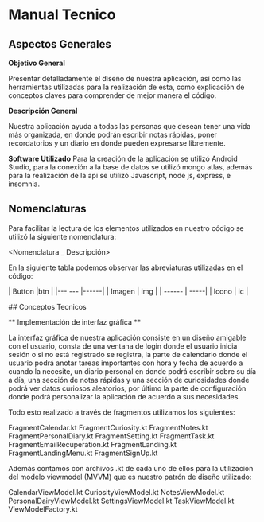 # Manual Tecnico

## Aspectos Generales

**Objetivo General**

Presentar detalladamente el diseño de nuestra aplicación, así como las herramientas utilizadas para la realización de esta, 
como explicación de conceptos claves para comprender de mejor manera el código.

**Descripción General**

Nuestra aplicación ayuda a todas las personas que desean tener una vida más organizada,
en donde podrán escribir notas rápidas, poner recordatorios y un diario en donde pueden expresarse libremente.

**Software Utilizado**
Para la creación de la aplicación se utilizó Android Studio,  para la conexión a la base de datos se utilizó mongo atlas, 
además para la realización de la api se utilizó Javascript, node js, express, e insomnia.

## Nomenclaturas

Para facilitar la lectura de los elementos utilizados en nuestro código se utilizó la siguiente nomenclatura:

<Nomenclatura _ Descripción>

En la siguiente tabla podemos observar las abreviaturas utilizadas en el código:

|  Button |btn   |
|--- ---  |------|
| Imagen  |  img |
| ------  | -----|
|  Icono  |  ic  |

## Conceptos Tecnicos

** Implementación de interfaz gráfica **

La interfaz gráfica de nuestra aplicación consiste en un diseño amigable con el usuario, consta de una ventana de login donde el usuario inicia sesión o si no está registrado se registra, la parte de calendario donde el usuario podrá anotar tareas importantes con hora y fecha de acuerdo a cuando la necesite, un diario personal en donde podrá escribir sobre su día a día, una sección de notas rápidas y una sección de curiosidades donde podrá ver datos curiosos aleatorios, por último la parte de configuración donde podrá personalizar la aplicación de acuerdo a sus necesidades.

Todo esto realizado a través de fragmentos utilizamos los siguientes:


FragmentCalendar.kt
FragmentCuriosity.kt
FragmentNotes.kt
FragmentPersonalDiary.kt
FragmentSetting.kt
FragmentTask.kt
FragmentEmailRecuperation.kt
FragmentLanding.kt
FragmentLandingMenu.kt
FragmentSignUp.kt








Además contamos con archivos .kt de cada uno de ellos para la utilización del modelo viewmodel (MVVM) que es nuestro patrón de diseño utilizado:

CalendarViewModel.kt
CuriosityViewModel.kt
NotesViewModel.kt
PersonalDairyViewModel.kt
SettingsViewModel.kt
TaskViewModel.kt
ViewModelFactory.kt


